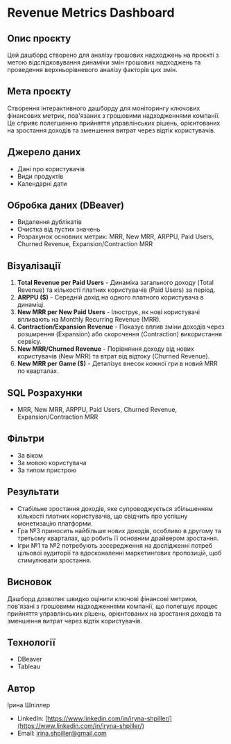# Revenue Metrics Dashboard

## Опис проєкту

Цей дашборд створено для аналізу грошових надходжень на проєкті з метою відслідковування динаміки змін грошових надходжень та проведення верхньорівневого аналізу факторів цих змін.

## Мета проєкту

Створення інтерактивного дашборду для моніторингу ключових фінансових метрик, пов'язаних з грошовими надходженнями компанії. Це сприяє полегшенню прийняття управлінських рішень, орієнтованих на зростання доходів та зменшення витрат через відтік користувачів.

## Джерело даних

- Дані про користувачів  
- Види продуктів  
- Календарні дати  

## Обробка даних (DBeaver)

- Видалення дублікатів  
- Очистка від пустих значень  
- Розрахунок основних метрик: MRR, New MRR, ARPPU, Paid Users, Churned Revenue, Expansion/Contraction MRR  

## Візуалізації

1. **Total Revenue per Paid Users** - Динаміка загального доходу (Total Revenue) та кількості платних користувачів (Paid Users) за період.  
2. **ARPPU ($)** - Середній дохід на одного платного користувача в динаміці.  
3. **New MRR per New Paid Users** - Ілюструє, як нові користувачі впливають на Monthly Recurring Revenue (MRR).  
4. **Contraction/Expansion Revenue** - Показує вплив зміни доходів через розширення (Expansion) або скорочення (Contraction) використання сервісу.  
5. **New MRR/Churned Revenue** - Порівняння доходу від нових користувачів (New MRR) та втрат від відтоку (Churned Revenue).  
6. **New MRR per Game ($)** - Деталізує внесок кожної гри в новий MRR по кварталах.  

## SQL Розрахунки

- MRR, New MRR, ARPPU, Paid Users, Churned Revenue, Expansion/Contraction MRR  

## Фільтри

- За віком  
- За мовою користувача  
- За типом пристрою  

## Результати

- Стабільне зростання доходів, яке супроводжується збільшенням кількості платних користувачів, що свідчить про успішну монетизацію платформи.  
- Гра №3 приносить найбільше нових доходів, особливо в другому та третьому кварталах, що робить її основним драйвером зростання.  
- Ігри №1 та №2 потребують зосередження на дослідженні потреб цільової аудиторії та вдосконаленні маркетингових пропозицій, щоб стимулювати зростання.  

## Висновок

Дашборд дозволяє швидко оцінити ключові фінансові метрики, пов'язані з грошовими надходженнями компанії, що полегшує процес прийняття управлінських рішень, орієнтованих на зростання доходів та зменшення витрат через відтік користувачів.

## Технології

- DBeaver  
- Tableau  

## Автор

Ірина Шпіллер

- LinkedIn: [https://www.linkedin.com/in/iryna-shpiller/](https://www.linkedin.com/in/iryna-shpiller/)  
- Email: [irina.shpiller@gmail.com](mailto:irina.shpiller@gmail.com)
